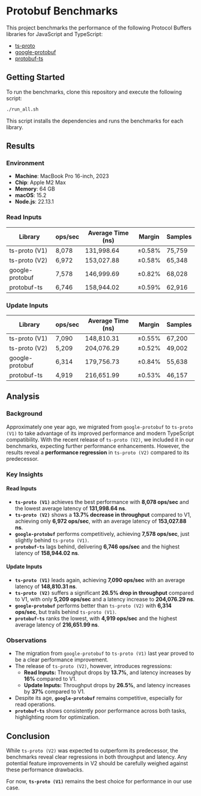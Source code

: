 # Protobuf Benchmarks

This project benchmarks the performance of the following Protocol Buffers libraries for JavaScript and TypeScript:

- [ts-proto](https://www.npmjs.com/package/ts-proto)
- [google-protobuf](https://www.npmjs.com/package/google-protobuf)
- [protobuf-ts](https://www.npmjs.com/package/protobuf-ts)

## Getting Started

To run the benchmarks, clone this repository and execute the following script:

```bash
./run_all.sh
```

This script installs the dependencies and runs the benchmarks for each library.


## Results

### Environment

- **Machine**: MacBook Pro 16-inch, 2023  
- **Chip**: Apple M2 Max  
- **Memory**: 64 GB  
- **macOS**: 15.2  
- **Node.js**: 22.13.1  

### Read Inputs

| Library         | ops/sec | Average Time (ns) | Margin | Samples |
| --------------- | ------- | ----------------- | ------ | ------- |
| ts-proto (V1)   | 8,078   | 131,998.64        | ±0.58% | 75,759  |
| ts-proto (V2)   | 6,972   | 153,027.88        | ±0.58% | 65,348  |
| google-protobuf | 7,578   | 146,999.69        | ±0.82% | 68,028  |
| protobuf-ts     | 6,746   | 158,944.02        | ±0.59% | 62,916  |

### Update Inputs

| Library         | ops/sec | Average Time (ns) | Margin | Samples |
| --------------- | ------- | ----------------- | ------ | ------- |
| ts-proto (V1)   | 7,090   | 148,810.31        | ±0.55% | 67,200  |
| ts-proto (V2)   | 5,209   | 204,076.29        | ±0.52% | 49,002  |
| google-protobuf | 6,314   | 179,756.73        | ±0.84% | 55,638  |
| protobuf-ts     | 4,919   | 216,651.99        | ±0.53% | 46,157  |

## Analysis

### Background

Approximately one year ago, we migrated from `google-protobuf` to `ts-proto (V1)` to take advantage of its improved performance and modern TypeScript compatibility. With the recent release of `ts-proto (V2)`, we included it in our benchmarks, expecting further performance enhancements. However, the results reveal a **performance regression** in `ts-proto (V2)` compared to its predecessor.

### Key Insights

#### Read Inputs
- **`ts-proto (V1)`** achieves the best performance with **8,078 ops/sec** and the lowest average latency of **131,998.64 ns**.
- **`ts-proto (V2)`** shows a **13.7% decrease in throughput** compared to V1, achieving only **6,972 ops/sec**, with an average latency of **153,027.88 ns**.
- **`google-protobuf`** performs competitively, achieving **7,578 ops/sec**, just slightly behind `ts-proto (V1)`.
- **`protobuf-ts`** lags behind, delivering **6,746 ops/sec** and the highest latency of **158,944.02 ns**.

#### Update Inputs
- **`ts-proto (V1)`** leads again, achieving **7,090 ops/sec** with an average latency of **148,810.31 ns**.
- **`ts-proto (V2)`** suffers a significant **26.5% drop in throughput** compared to V1, with only **5,209 ops/sec** and a latency increase to **204,076.29 ns**.
- **`google-protobuf`** performs better than `ts-proto (V2)` with **6,314 ops/sec**, but trails behind `ts-proto (V1)`.
- **`protobuf-ts`** ranks the lowest, with **4,919 ops/sec** and the highest average latency of **216,651.99 ns**.

### Observations
- The migration from `google-protobuf` to `ts-proto (V1)` last year proved to be a clear performance improvement.
- The release of `ts-proto (V2)`, however, introduces regressions:
  - **Read Inputs:** Throughput drops by **13.7%**, and latency increases by **16%** compared to V1.
  - **Update Inputs:** Throughput drops by **26.5%**, and latency increases by **37%** compared to V1.
- Despite its age, **`google-protobuf`** remains competitive, especially for read operations.
- **`protobuf-ts`** shows consistently poor performance across both tasks, highlighting room for optimization.

## Conclusion

While `ts-proto (V2)` was expected to outperform its predecessor, the benchmarks reveal clear regressions in both throughput and latency. Any potential feature improvements in V2 should be carefully weighed against these performance drawbacks.

For now, **`ts-proto (V1)`** remains the best choice for performance in our use case.